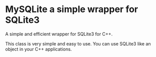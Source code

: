 # MySQLite a simple wrapper for SQLite3

A simple and efficient wrapper for SQLite3 for C++.

This class is very simple and easy to use. You can use SQLite3 like an object in your C++ applications.
